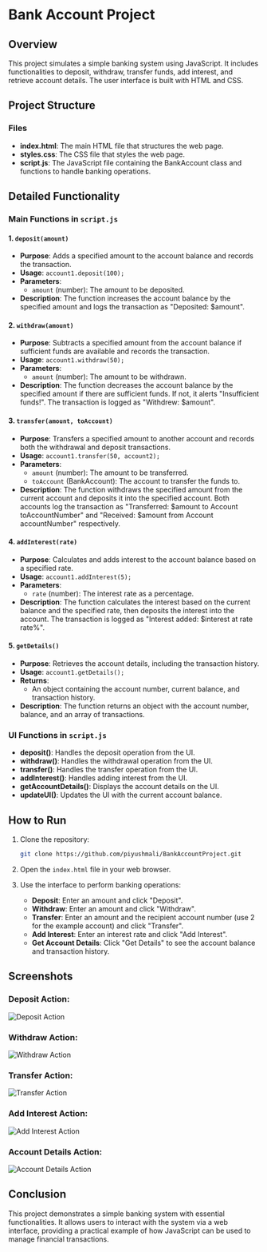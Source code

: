 # Bank Account Project

## Overview
This project simulates a simple banking system using JavaScript. It includes functionalities to deposit, withdraw, transfer funds, add interest, and retrieve account details. The user interface is built with HTML and CSS.

## Project Structure

### Files
- **index.html**: The main HTML file that structures the web page.
- **styles.css**: The CSS file that styles the web page.
- **script.js**: The JavaScript file containing the BankAccount class and functions to handle banking operations.

## Detailed Functionality

### Main Functions in `script.js`

#### 1. `deposit(amount)`
- **Purpose**: Adds a specified amount to the account balance and records the transaction.
- **Usage**: `account1.deposit(100);`
- **Parameters**: 
  - `amount` (number): The amount to be deposited.
- **Description**: The function increases the account balance by the specified amount and logs the transaction as "Deposited: $amount".

#### 2. `withdraw(amount)`
- **Purpose**: Subtracts a specified amount from the account balance if sufficient funds are available and records the transaction.
- **Usage**: `account1.withdraw(50);`
- **Parameters**: 
  - `amount` (number): The amount to be withdrawn.
- **Description**: The function decreases the account balance by the specified amount if there are sufficient funds. If not, it alerts "Insufficient funds!". The transaction is logged as "Withdrew: $amount".

#### 3. `transfer(amount, toAccount)`
- **Purpose**: Transfers a specified amount to another account and records both the withdrawal and deposit transactions.
- **Usage**: `account1.transfer(50, account2);`
- **Parameters**: 
  - `amount` (number): The amount to be transferred.
  - `toAccount` (BankAccount): The account to transfer the funds to.
- **Description**: The function withdraws the specified amount from the current account and deposits it into the specified account. Both accounts log the transaction as "Transferred: $amount to Account toAccountNumber" and "Received: $amount from Account accountNumber" respectively.

#### 4. `addInterest(rate)`
- **Purpose**: Calculates and adds interest to the account balance based on a specified rate.
- **Usage**: `account1.addInterest(5);`
- **Parameters**: 
  - `rate` (number): The interest rate as a percentage.
- **Description**: The function calculates the interest based on the current balance and the specified rate, then deposits the interest into the account. The transaction is logged as "Interest added: $interest at rate rate%".

#### 5. `getDetails()`
- **Purpose**: Retrieves the account details, including the transaction history.
- **Usage**: `account1.getDetails();`
- **Returns**: 
  - An object containing the account number, current balance, and transaction history.
- **Description**: The function returns an object with the account number, balance, and an array of transactions.

### UI Functions in `script.js`

- **deposit()**: Handles the deposit operation from the UI.
- **withdraw()**: Handles the withdrawal operation from the UI.
- **transfer()**: Handles the transfer operation from the UI.
- **addInterest()**: Handles adding interest from the UI.
- **getAccountDetails()**: Displays the account details on the UI.
- **updateUI()**: Updates the UI with the current account balance.

## How to Run

1. Clone the repository:
   ```bash
   git clone https://github.com/piyushmali/BankAccountProject.git
   ```

2. Open the `index.html` file in your web browser.

3. Use the interface to perform banking operations:
   - **Deposit**: Enter an amount and click "Deposit".
   - **Withdraw**: Enter an amount and click "Withdraw".
   - **Transfer**: Enter an amount and the recipient account number (use 2 for the example account) and click "Transfer".
   - **Add Interest**: Enter an interest rate and click "Add Interest".
   - **Get Account Details**: Click "Get Details" to see the account balance and transaction history.

## Screenshots

### Deposit Action:
   ![Deposit Action](Screenshots/2.png)

### Withdraw Action:
   ![Withdraw Action](Screenshots/3.png)

### Transfer Action:
   ![Transfer Action](Screenshots/4.png)

### Add Interest Action:
   ![Add Interest Action](Screenshots/5.png)

### Account Details Action:
   ![Account Details Action](Screenshots/1.png)


## Conclusion
This project demonstrates a simple banking system with essential functionalities. It allows users to interact with the system via a web interface, providing a practical example of how JavaScript can be used to manage financial transactions.
